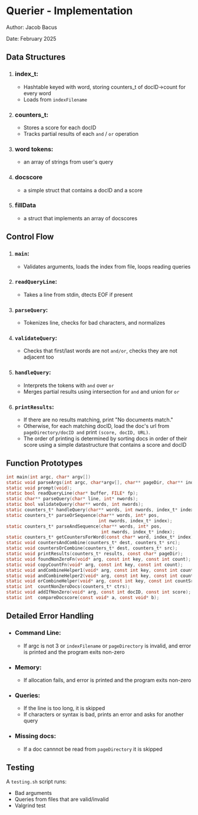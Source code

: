 # Querier - Implementation

Author: Jacob Bacus

Date: February 2025

## Data Structures
1. ### index_t:
   - Hashtable keyed with word, storing counters_t of docID->count for every word
   - Loads from ```indexFilename```
2. ### counters_t:
   - Stores a score for each docID
   - Tracks partial results of each ```and``` / ```or``` operation
3. ### word tokens:
   - an array of strings from user's query
4. ### docscore
   - a simple struct that contains a docID and a score
5. ### fillData
   - a struct that implements an array of docscores

## Control Flow

1. ### ```main```:
   - Validates arguments, loads the index from file, loops reading queries
2. ### ```readQueryLine```:
   - Takes a line from stdin, dtects EOF if present
3. ### ```parseQuery```:
   - Tokenizes line, checks for bad characters, and normalizes
4. ### ```validateQuery```:
   - Checks that first/last words are not ```and/or```, checks they are not adjacent too
5. ### ```handleQuery```:
   - Interprets the tokens with ```and``` over ```or```
   - Merges partial results using intersection for ```and``` and union for ```or```
6. ### ```printResults```:
   - If there are no results matching, print "No documents match."
   - Otherwise, for each matching docID, load the doc's url from ```pageDirectory/docID and``` print ```(score, docID, URL)```.
   - The order of printing is determined by sorting docs in order of their score using a simple datastructure that contains a score and docID

## Function Prototypes
```c
int main(int argc, char* argv[])
static void parseArgs(int argc, char*argv[], char** pageDir, char** indexFilename);
static void prompt(void);
static bool readQueryLine(char* buffer, FILE* fp);
static char** parseQuery(char* line, int* nwords);
static bool validateQuery(char** words, int nwords);
static counters_t* handleQuery(char** words, int nwords, index_t* index);
static counters_t* parseOrSequence(char** words, int* pos,
                                   int nwords, index_t* index);
static counters_t* parseAndSequence(char** words, int* pos,
                                    int nwords, index_t* index);
static counters_t* getCountersForWord(const char* word, index_t* index);
static void countersAndCombine(counters_t* dest, counters_t* src);
static void countersOrCombine(counters_t* dest, counters_t* src);
static void printResults(counters_t* results, const char* pageDir);
static void foundNonZeroFn(void* arg, const int key, const int count);
static void copyCountFn(void* arg, const int key, const int count);
static void andCombineHelper1(void* arg, const int key, const int countDest);
static void andCombineHelper2(void* arg, const int key, const int countSrc);
static void orCombineHelper(void* arg, const int key, const int countSrc);
static int  countNonZeroDocs(counters_t* ctrs);
static void addIfNonZero(void* arg, const int docID, const int score);
static int  compareDocscore(const void* a, const void* b);
```

## Detailed Error Handling
- ### Command Line:
  - If argc is not 3 or ```indexFilename``` or ```pageDirectory``` is invalid, and error is printed and the program exits non-zero
- ### Memory:
  - If allocation fails, and error is printed and the program exits non-zero
- ### Queries:
  - If the line is too long, it is skipped
  - If characters or syntax is bad, prints an error and asks for another query
- ### Missing docs:
  - If a doc cannnot be read from ```pageDirectory``` it is skipped

## Testing

A ```testing.sh``` script runs:
- Bad arguments
- Queries from files that are valid/invalid
- Valgrind test
